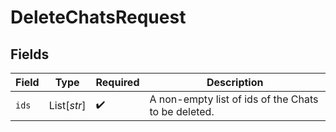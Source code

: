# DeleteChatsRequest


## Fields

| Field                                               | Type                                                | Required                                            | Description                                         |
| --------------------------------------------------- | --------------------------------------------------- | --------------------------------------------------- | --------------------------------------------------- |
| `ids`                                               | List[*str*]                                         | :heavy_check_mark:                                  | A non-empty list of ids of the Chats to be deleted. |